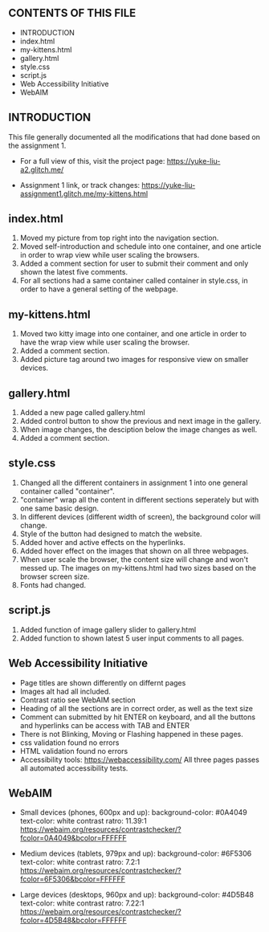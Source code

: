 CONTENTS OF THIS FILE
---------------------

 * INTRODUCTION
 * index.html
 * my-kittens.html
 * gallery.html
 * style.css
 * script.js
 * Web Accessibility Initiative
 * WebAIM


INTRODUCTION
------------

This file generally documented all the modifications that had done based on the assignment 1. 

 * For a full view of this, visit the project page:
   https://yuke-liu-a2.glitch.me/

 * Assignment 1 link, or track changes:
   https://yuke-liu-assignment1.glitch.me/my-kittens.html
   

index.html
----------

  1. Moved my picture from top right into the navigation section. 
  2. Moved self-introduction and schedule into one container, and one article in order to wrap view while user scaling the browsers. 
  3. Added a comment section for user to submit their comment and only shown the latest five comments. 
  4. For all sections had a same container called container in style.css, in order to have a general setting of the webpage.


my-kittens.html
---------------

  1. Moved two kitty image into one container, and one article in order to have the wrap view while user scaling the browser. 
  2. Added a comment section. 
  3. Added picture tag around two images for responsive view on smaller devices. 
  
  
gallery.html
------------

  1. Added a new page called gallery.html
  2. Added control button to show the previous and next image in the gallery.
  3. When image changes, the desciption below the image changes as well. 
  4. Added a comment section. 


style.css
---------
  1. Changed all the different containers in assignment 1 into one general container called "container".
  2. "container" wrap all the content in different sections seperately but with one same basic design. 
  3. In different devices (different width of screen), the background color will change. 
  4. Style of the button had designed to match the website. 
  5. Added hover and active effects on the hyperlinks.
  6. Added hover effect on the images that shown on all three webpages.
  7. When user scale the browser, the content size will change and won't messed up. The images on my-kittens.html had two sizes based on the browser screen size. 
  8. Fonts had changed.
  
  
script.js
---------  

  1. Added function of image gallery slider to gallery.html
  2. Added function to shown latest 5 user input comments to all pages.


Web Accessibility Initiative
----------------------------

 * Page titles are shown differently on differnt pages
 * Images alt had all included. 
 * Contrast ratio see WebAIM section
 * Heading of all the sections are in correct order, as well as the text size
 * Comment can submitted by hit ENTER on keyboard, and all the buttons and hyperlinks can be access with TAB and ENTER 
 * There is not Blinking, Moving or Flashing happened in these pages. 
 * css validation found no errors
 * HTML validation found no errors
 * Accessibility tools:
   https://webaccessibility.com/
   All three pages passes all automated accessibility tests.
 

   
WebAIM
------

* Small devices (phones, 600px and up):
  background-color: #0A4049
  text-color: white
  contrast ratro: 11.39:1
  https://webaim.org/resources/contrastchecker/?fcolor=0A4049&bcolor=FFFFFF

* Medium devices (tablets, 979px and up):
  background-color: #6F5306
  text-color: white
  contrast ratro: 7.2:1
  https://webaim.org/resources/contrastchecker/?fcolor=6F5306&bcolor=FFFFFF

* Large devices (desktops, 960px and up):
  background-color: #4D5B48
  text-color: white
  contrast ratro: 7.22:1
  https://webaim.org/resources/contrastchecker/?fcolor=4D5B48&bcolor=FFFFFF
